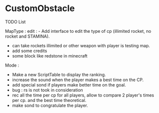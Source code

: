 # CustomObstacle

TODO List

MapType :
edit : - Add interface to edit the type of cp (illimited rocket, no rocket and STAMINA).
- can take rockets illimited or other weapon with player is testing map.
- add some credits
- some block like redstone in minecraft

Mode :
- Make a new ScriptTable to display the ranking.
- increase the sound when the player makes a best time on the CP.
- add special sond if players make better time on the goal.
- bug : rs is not took in consideration
- rec all the time per cp for all players, allow to compare 2 player's times per cp. and the best time theoretical.
- make sond to congratulate the player.
